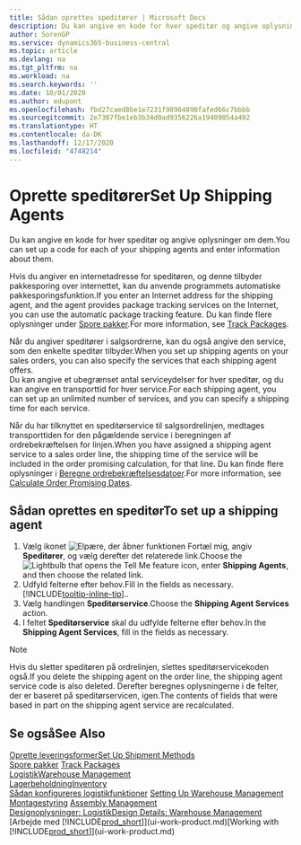 ```yaml
---
title: Sådan oprettes speditører | Microsoft Docs
description: Du kan angive en kode for hver speditør og angive oplysninger om dem.
author: SorenGP
ms.service: dynamics365-business-central
ms.topic: article
ms.devlang: na
ms.tgt_pltfrm: na
ms.workload: na
ms.search.keywords: ''
ms.date: 10/01/2020
ms.author: edupont
ms.openlocfilehash: fbd27caed8be1e7231f98964890fafed66c7bbbb
ms.sourcegitcommit: 2e7307fbe1eb3b34d0ad9356226a19409054a402
ms.translationtype: HT
ms.contentlocale: da-DK
ms.lasthandoff: 12/17/2020
ms.locfileid: "4748214"
---
```

# <a name="set-up-shipping-agents"></a><span data-ttu-id="5395e-103">Oprette speditører</span><span class="sxs-lookup"><span data-stu-id="5395e-103">Set Up Shipping Agents</span></span>
<span data-ttu-id="5395e-104">Du kan angive en kode for hver speditør og angive oplysninger om dem.</span><span class="sxs-lookup"><span data-stu-id="5395e-104">You can set up a code for each of your shipping agents and enter information about them.</span></span>  

<span data-ttu-id="5395e-105">Hvis du angiver en internetadresse for speditøren, og denne tilbyder pakkesporing over internettet, kan du anvende programmets automatiske pakkesporingsfunktion.</span><span class="sxs-lookup"><span data-stu-id="5395e-105">If you enter an Internet address for the shipping agent, and the agent provides package tracking services on the Internet, you can use the automatic package tracking feature.</span></span> <span data-ttu-id="5395e-106">Du kan finde flere oplysninger under [Spore pakker](sales-how-track-packages.md).</span><span class="sxs-lookup"><span data-stu-id="5395e-106">For more information, see [Track Packages](sales-how-track-packages.md).</span></span>

<span data-ttu-id="5395e-107">Når du angiver speditører i salgsordrerne, kan du også angive den service, som den enkelte speditør tilbyder.</span><span class="sxs-lookup"><span data-stu-id="5395e-107">When you set up shipping agents on your sales orders, you can also specify the services that each shipping agent offers.</span></span>  
<span data-ttu-id="5395e-108">Du kan angive et ubegrænset antal serviceydelser for hver speditør, og du kan angive en transporttid for hver service.</span><span class="sxs-lookup"><span data-stu-id="5395e-108">For each shipping agent, you can set up an unlimited number of services, and you can specify a shipping time for each service.</span></span>  

<span data-ttu-id="5395e-109">Når du har tilknyttet en speditørservice til salgsordrelinjen, medtages transporttiden for den pågældende service i beregningen af ordrebekræftelsen for linjen.</span><span class="sxs-lookup"><span data-stu-id="5395e-109">When you have assigned a shipping agent service to a sales order line, the shipping time of the service will be included in the order promising calculation, for that line.</span></span> <span data-ttu-id="5395e-110">Du kan finde flere oplysninger i [Beregne ordrebekræftelsesdatoer](sales-how-to-calculate-order-promising-dates.md).</span><span class="sxs-lookup"><span data-stu-id="5395e-110">For more information, see [Calculate Order Promising Dates](sales-how-to-calculate-order-promising-dates.md).</span></span>

## <a name="to-set-up-a-shipping-agent"></a><span data-ttu-id="5395e-111">Sådan oprettes en speditør</span><span class="sxs-lookup"><span data-stu-id="5395e-111">To set up a shipping agent</span></span>  
1.  <span data-ttu-id="5395e-112">Vælg ikonet ![Elpære, der åbner funktionen Fortæl mig](media/ui-search/search_small.png "Fortæl mig, hvad du vil foretage dig"), angiv **Speditører**, og vælg derefter det relaterede link.</span><span class="sxs-lookup"><span data-stu-id="5395e-112">Choose the ![Lightbulb that opens the Tell Me feature](media/ui-search/search_small.png "Tell me what you want to do") icon, enter **Shipping Agents**, and then choose the related link.</span></span>  
2.  <span data-ttu-id="5395e-113">Udfyld felterne efter behov.</span><span class="sxs-lookup"><span data-stu-id="5395e-113">Fill in the fields as necessary.</span></span> [!INCLUDE[tooltip-inline-tip](includes/tooltip-inline-tip_md.md)]<span data-ttu-id="5395e-114">.</span><span class="sxs-lookup"><span data-stu-id="5395e-114">.</span></span>  
3.  <span data-ttu-id="5395e-115">Vælg handlingen **Speditørservice**.</span><span class="sxs-lookup"><span data-stu-id="5395e-115">Choose the **Shipping Agent Services** action.</span></span>
4. <span data-ttu-id="5395e-116">I feltet **Speditørservice** skal du udfylde felterne efter behov.</span><span class="sxs-lookup"><span data-stu-id="5395e-116">In the **Shipping Agent Services**, fill in the fields as necessary.</span></span>

> [!NOTE]  
>  <span data-ttu-id="5395e-117">Hvis du sletter speditøren på ordrelinjen, slettes speditørservicekoden også.</span><span class="sxs-lookup"><span data-stu-id="5395e-117">If you delete the shipping agent on the order line, the shipping agent service code is also deleted.</span></span> <span data-ttu-id="5395e-118">Derefter beregnes oplysningerne i de felter, der er baseret på speditørservicen, igen.</span><span class="sxs-lookup"><span data-stu-id="5395e-118">The contents of fields that were based in part on the shipping agent service are recalculated.</span></span>  

## <a name="see-also"></a><span data-ttu-id="5395e-119">Se også</span><span class="sxs-lookup"><span data-stu-id="5395e-119">See Also</span></span>
[<span data-ttu-id="5395e-120">Oprette leveringsformer</span><span class="sxs-lookup"><span data-stu-id="5395e-120">Set Up Shipment Methods</span></span>](sales-how-set-up-shipment-methods.md)  
<span data-ttu-id="5395e-121">[Spore pakker](sales-how-track-packages.md)  </span><span class="sxs-lookup"><span data-stu-id="5395e-121">[Track Packages](sales-how-track-packages.md)  </span></span>  
[<span data-ttu-id="5395e-122">Logistik</span><span class="sxs-lookup"><span data-stu-id="5395e-122">Warehouse Management</span></span>](warehouse-manage-warehouse.md)  
[<span data-ttu-id="5395e-123">Lagerbeholdning</span><span class="sxs-lookup"><span data-stu-id="5395e-123">Inventory</span></span>](inventory-manage-inventory.md)  
<span data-ttu-id="5395e-124">[Sådan konfigureres logistikfunktioner](warehouse-setup-warehouse.md)   </span><span class="sxs-lookup"><span data-stu-id="5395e-124">[Setting Up Warehouse Management](warehouse-setup-warehouse.md)   </span></span>  
<span data-ttu-id="5395e-125">[Montagestyring](assembly-assemble-items.md)  </span><span class="sxs-lookup"><span data-stu-id="5395e-125">[Assembly Management](assembly-assemble-items.md)  </span></span>  
[<span data-ttu-id="5395e-126">Designoplysninger: Logistik</span><span class="sxs-lookup"><span data-stu-id="5395e-126">Design Details: Warehouse Management</span></span>](design-details-warehouse-management.md)  
<span data-ttu-id="5395e-127">[Arbejde med [!INCLUDE[prod_short](includes/prod_short.md)]](ui-work-product.md)</span><span class="sxs-lookup"><span data-stu-id="5395e-127">[Working with [!INCLUDE[prod_short](includes/prod_short.md)]](ui-work-product.md)</span></span>  
